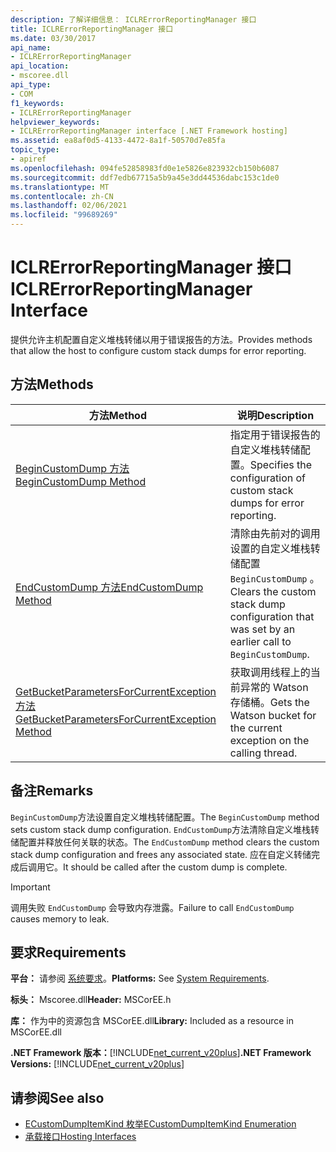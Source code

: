 ```yaml
---
description: 了解详细信息： ICLRErrorReportingManager 接口
title: ICLRErrorReportingManager 接口
ms.date: 03/30/2017
api_name:
- ICLRErrorReportingManager
api_location:
- mscoree.dll
api_type:
- COM
f1_keywords:
- ICLRErrorReportingManager
helpviewer_keywords:
- ICLRErrorReportingManager interface [.NET Framework hosting]
ms.assetid: ea8af0d5-4133-4472-8a1f-50570d7e85fa
topic_type:
- apiref
ms.openlocfilehash: 094fe52858983fd0e1e5826e823932cb150b6087
ms.sourcegitcommit: ddf7edb67715a5b9a45e3dd44536dabc153c1de0
ms.translationtype: MT
ms.contentlocale: zh-CN
ms.lasthandoff: 02/06/2021
ms.locfileid: "99689269"
---
```

# <a name="iclrerrorreportingmanager-interface"></a><span data-ttu-id="9b3b9-103">ICLRErrorReportingManager 接口</span><span class="sxs-lookup"><span data-stu-id="9b3b9-103">ICLRErrorReportingManager Interface</span></span>

<span data-ttu-id="9b3b9-104">提供允许主机配置自定义堆栈转储以用于错误报告的方法。</span><span class="sxs-lookup"><span data-stu-id="9b3b9-104">Provides methods that allow the host to configure custom stack dumps for error reporting.</span></span>  
  
## <a name="methods"></a><span data-ttu-id="9b3b9-105">方法</span><span class="sxs-lookup"><span data-stu-id="9b3b9-105">Methods</span></span>  
  
|<span data-ttu-id="9b3b9-106">方法</span><span class="sxs-lookup"><span data-stu-id="9b3b9-106">Method</span></span>|<span data-ttu-id="9b3b9-107">说明</span><span class="sxs-lookup"><span data-stu-id="9b3b9-107">Description</span></span>|  
|------------|-----------------|  
|[<span data-ttu-id="9b3b9-108">BeginCustomDump 方法</span><span class="sxs-lookup"><span data-stu-id="9b3b9-108">BeginCustomDump Method</span></span>](iclrerrorreportingmanager-begincustomdump-method.md)|<span data-ttu-id="9b3b9-109">指定用于错误报告的自定义堆栈转储配置。</span><span class="sxs-lookup"><span data-stu-id="9b3b9-109">Specifies the configuration of custom stack dumps for error reporting.</span></span>|  
|[<span data-ttu-id="9b3b9-110">EndCustomDump 方法</span><span class="sxs-lookup"><span data-stu-id="9b3b9-110">EndCustomDump Method</span></span>](iclrerrorreportingmanager-endcustomdump-method.md)|<span data-ttu-id="9b3b9-111">清除由先前对的调用设置的自定义堆栈转储配置 `BeginCustomDump` 。</span><span class="sxs-lookup"><span data-stu-id="9b3b9-111">Clears the custom stack dump configuration that was set by an earlier call to `BeginCustomDump`.</span></span>|  
|[<span data-ttu-id="9b3b9-112">GetBucketParametersForCurrentException 方法</span><span class="sxs-lookup"><span data-stu-id="9b3b9-112">GetBucketParametersForCurrentException Method</span></span>](iclrerrorreportingmanager-getbucketparametersforcurrentexception-method.md)|<span data-ttu-id="9b3b9-113">获取调用线程上的当前异常的 Watson 存储桶。</span><span class="sxs-lookup"><span data-stu-id="9b3b9-113">Gets the Watson bucket for the current exception on the calling thread.</span></span>|  
  
## <a name="remarks"></a><span data-ttu-id="9b3b9-114">备注</span><span class="sxs-lookup"><span data-stu-id="9b3b9-114">Remarks</span></span>  

 <span data-ttu-id="9b3b9-115">`BeginCustomDump`方法设置自定义堆栈转储配置。</span><span class="sxs-lookup"><span data-stu-id="9b3b9-115">The `BeginCustomDump` method sets custom stack dump configuration.</span></span> <span data-ttu-id="9b3b9-116">`EndCustomDump`方法清除自定义堆栈转储配置并释放任何关联的状态。</span><span class="sxs-lookup"><span data-stu-id="9b3b9-116">The `EndCustomDump` method clears the custom stack dump configuration and frees any associated state.</span></span> <span data-ttu-id="9b3b9-117">应在自定义转储完成后调用它。</span><span class="sxs-lookup"><span data-stu-id="9b3b9-117">It should be called after the custom dump is complete.</span></span>  
  
> [!IMPORTANT]
> <span data-ttu-id="9b3b9-118">调用失败 `EndCustomDump` 会导致内存泄露。</span><span class="sxs-lookup"><span data-stu-id="9b3b9-118">Failure to call `EndCustomDump` causes memory to leak.</span></span>  
  
## <a name="requirements"></a><span data-ttu-id="9b3b9-119">要求</span><span class="sxs-lookup"><span data-stu-id="9b3b9-119">Requirements</span></span>  

 <span data-ttu-id="9b3b9-120">**平台：** 请参阅 [系统要求](../../get-started/system-requirements.md)。</span><span class="sxs-lookup"><span data-stu-id="9b3b9-120">**Platforms:** See [System Requirements](../../get-started/system-requirements.md).</span></span>  
  
 <span data-ttu-id="9b3b9-121">**标头：** Mscoree.dll</span><span class="sxs-lookup"><span data-stu-id="9b3b9-121">**Header:** MSCorEE.h</span></span>  
  
 <span data-ttu-id="9b3b9-122">**库：** 作为中的资源包含 MSCorEE.dll</span><span class="sxs-lookup"><span data-stu-id="9b3b9-122">**Library:** Included as a resource in MSCorEE.dll</span></span>  
  
 <span data-ttu-id="9b3b9-123">**.NET Framework 版本：**[!INCLUDE[net_current_v20plus](../../../../includes/net-current-v20plus-md.md)]</span><span class="sxs-lookup"><span data-stu-id="9b3b9-123">**.NET Framework Versions:** [!INCLUDE[net_current_v20plus](../../../../includes/net-current-v20plus-md.md)]</span></span>  
  
## <a name="see-also"></a><span data-ttu-id="9b3b9-124">请参阅</span><span class="sxs-lookup"><span data-stu-id="9b3b9-124">See also</span></span>

- [<span data-ttu-id="9b3b9-125">ECustomDumpItemKind 枚举</span><span class="sxs-lookup"><span data-stu-id="9b3b9-125">ECustomDumpItemKind Enumeration</span></span>](ecustomdumpitemkind-enumeration.md)
- [<span data-ttu-id="9b3b9-126">承载接口</span><span class="sxs-lookup"><span data-stu-id="9b3b9-126">Hosting Interfaces</span></span>](hosting-interfaces.md)
